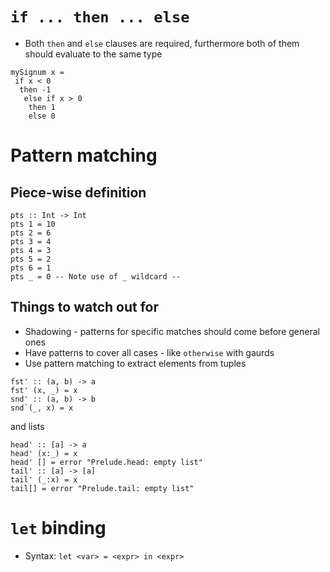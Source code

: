 # `if ... then ... else`
* Both `then` and `else` clauses are required, furthermore both of them should
	evaluate to the same type
```
mySignum x =
 if x < 0
  then -1
   else if x > 0
    then 1
	else 0
```
# Pattern matching
## Piece-wise definition
```
pts :: Int -> Int
pts 1 = 10
pts 2 = 6
pts 3 = 4
pts 4 = 3
pts 5 = 2
pts 6 = 1
pts _ = 0 -- Note use of _ wildcard --
```
## Things to watch out for
* Shadowing - patterns for specific matches should come before general ones
* Have patterns to cover all cases - like `otherwise` with gaurds
* Use pattern matching to extract elements from tuples
```
fst' :: (a, b) -> a
fst' (x, _) = x
snd' :: (a, b) -> b
snd`(_, x) = x
```
and lists
```
head' :: [a] -> a
head' (x:_) = x
head' [] = error "Prelude.head: empty list"
tail' :: [a] -> [a]
tail' (_:x) = x
tail[] = error "Prelude.tail: empty list"
```
# `let` binding
* Syntax: `let <var> = <expr> in <expr>`

